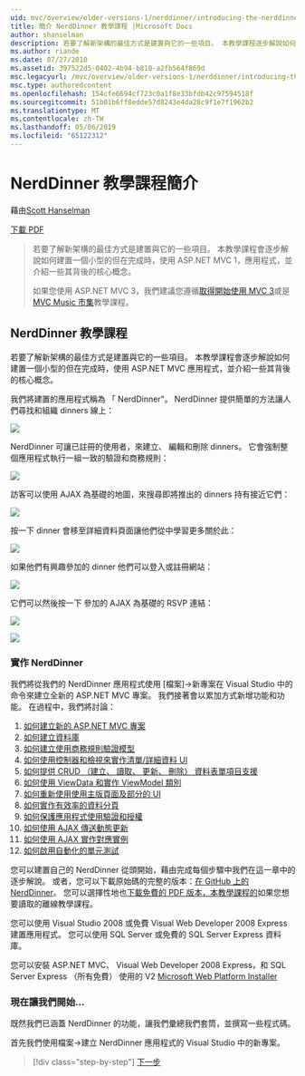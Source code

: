 ```yaml
---
uid: mvc/overview/older-versions-1/nerddinner/introducing-the-nerddinner-tutorial
title: 簡介 NerdDinner 教學課程 |Microsoft Docs
author: shanselman
description: 若要了解新架構的最佳方式是建置與它的一些項目。 本教學課程逐步解說如何建置使用 ASP.NET 的小，但完整的應用程式...
ms.author: riande
ms.date: 07/27/2010
ms.assetid: 397522d5-0402-4b94-b810-a2fb564f869d
msc.legacyurl: /mvc/overview/older-versions-1/nerddinner/introducing-the-nerddinner-tutorial
msc.type: authoredcontent
ms.openlocfilehash: 154cfe6694cf723c0a1f8e33bfdb42c97594518f
ms.sourcegitcommit: 51b01b6ff8edde57d8243e4da28c9f1e7f1962b2
ms.translationtype: MT
ms.contentlocale: zh-TW
ms.lasthandoff: 05/06/2019
ms.locfileid: "65122312"
---
```

# <a name="introducing-the-nerddinner-tutorial"></a>NerdDinner 教學課程簡介

藉由[Scott Hanselman](https://github.com/shanselman)

[下載 PDF](http://aspnetmvcbook.s3.amazonaws.com/aspnetmvc-nerdinner_v1.pdf)

> 若要了解新架構的最佳方式是建置與它的一些項目。 本教學課程會逐步解說如何建置一個小型的但在完成時，使用 ASP.NET MVC 1，應用程式，並介紹一些其背後的核心概念。
> 
> 如果您使用 ASP.NET MVC 3，我們建議您遵循[取得開始使用 MVC 3](../../older-versions/getting-started-with-aspnet-mvc3/cs/intro-to-aspnet-mvc-3.md)或是[MVC Music 市集](../../older-versions/mvc-music-store/mvc-music-store-part-1.md)教學課程。

## <a name="nerddinner-tutorial"></a>NerdDinner 教學課程

若要了解新架構的最佳方式是建置與它的一些項目。 本教學課程會逐步解說如何建置一個小型的但在完成時，使用 ASP.NET MVC 應用程式，並介紹一些其背後的核心概念。

我們將建置的應用程式稱為 「 NerdDinner"。 NerdDinner 提供簡單的方法讓人們尋找和組織 dinners 線上：

![](introducing-the-nerddinner-tutorial/_static/image1.png)

NerdDinner 可讓已註冊的使用者，來建立、 編輯和刪除 dinners。 它會強制整個應用程式執行一組一致的驗證和商務規則：

![](introducing-the-nerddinner-tutorial/_static/image2.png)

訪客可以使用 AJAX 為基礎的地圖，來搜尋即將推出的 dinners 持有接近它們：

![](introducing-the-nerddinner-tutorial/_static/image3.png)

按一下 dinner 會移至詳細資料頁面讓他們從中學習更多關於此：

![](introducing-the-nerddinner-tutorial/_static/image4.png)

如果他們有興趣參加的 dinner 他們可以登入或註冊網站：

![](introducing-the-nerddinner-tutorial/_static/image5.png)

它們可以然後按一下 參加的 AJAX 為基礎的 RSVP 連結：

![](introducing-the-nerddinner-tutorial/_static/image6.png)

![](introducing-the-nerddinner-tutorial/_static/image7.png)

### <a name="implementing-nerddinner"></a>實作 NerdDinner

我們將從我們的 NerdDinner 應用程式使用 [檔案]-&gt;新專案在 Visual Studio 中的命令來建立全新的 ASP.NET MVC 專案。 我們接著會以累加方式新增功能和功能。 在過程中，我們將討論：

1. [如何建立新的 ASP.NET MVC 專案](create-a-new-aspnet-mvc-project.md)
2. [如何建立資料庫](create-a-database.md)
3. [如何建立使用商務規則驗證模型](build-a-model-with-business-rule-validations.md)
4. [如何使用控制器和檢視來實作清單/詳細資料 UI](use-controllers-and-views-to-implement-a-listingdetails-ui.md)
5. [如何提供 CRUD （建立、 讀取、 更新、 刪除） 資料表單項目支援](provide-crud-create-read-update-delete-data-form-entry-support.md)
6. [如何使用 ViewData 和實作 ViewModel 類別](use-viewdata-and-implement-viewmodel-classes.md)
7. [如何重新使用使用主版頁面及部分的 UI](re-use-ui-using-master-pages-and-partials.md)
8. [如何實作有效率的資料分頁](implement-efficient-data-paging.md)
9. [如何保護應用程式使用驗證和授權](secure-applications-using-authentication-and-authorization.md)
10. [如何使用 AJAX 傳送動態更新](use-ajax-to-deliver-dynamic-updates.md)
11. [如何使用 AJAX 實作對應實例](use-ajax-to-implement-mapping-scenarios.md)
12. [如何啟用自動化的單元測試](enable-automated-unit-testing.md)

您可以建置自己的 NerdDinner 從頭開始，藉由完成每個步驟中我們在這一章中的逐步解說。 或者，您可以下載原始碼的完整的版本：[在 GitHub 上的 NerdDinner](https://github.com/AspNetMVPSamples/NerdDinner)。 您可以選擇性地也[下載免費的 PDF 版本，本教學課程的](http://aspnetmvcbook.s3.amazonaws.com/aspnetmvc-nerdinner_v1.pdf)如果您想要讀取的離線教學課程。

您可以使用 Visual Studio 2008 或免費 Visual Web Developer 2008 Express 建置應用程式。 您可以使用 SQL Server 或免費的 SQL Server Express 資料庫。

您可以安裝 ASP.NET MVC、 Visual Web Developer 2008 Express，和 SQL Server Express （所有免費） 使用的 V2 [Microsoft Web Platform Installer](https://www.microsoft.com/web/downloads/platform.aspx)

### <a name="now-lets-get-started"></a>現在讓我們開始...

既然我們已涵蓋 NerdDinner 的功能，讓我們彙總我們套筒，並撰寫一些程式碼。

首先我們使用檔案-&gt;建立 NerdDinner 應用程式的 Visual Studio 中的新專案。

> [!div class="step-by-step"]
> [下一步](create-a-new-aspnet-mvc-project.md)
